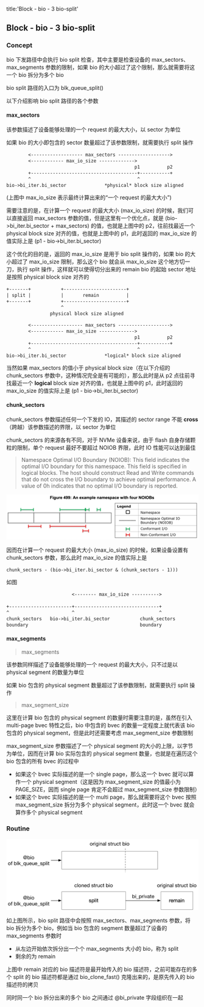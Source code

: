 title:'Block - bio - 3 bio-split'
## Block - bio - 3 bio-split

### Concept

bio 下发路径中会执行 bio split 检查，其中主要是检查设备的 max_sectors、max_segments 参数的限制，如果 bio 的大小超过了这个限制，那么就需要将这一个 bio 拆分为多个 bio

bio split 路径的入口为 blk_queue_split()


以下介绍影响 bio split 路径的各个参数

#### max_sectors

该参数描述了设备能够处理的一个 request 的最大大小，以 sector 为单位

如果 bio 的大小即包含的 sector 数量超过了该参数限制，就需要执行 split 操作

```
        <------------------- max_sectors ------------------->
        <------------ max_io_size ------------->
                                               p1          p2
        +---------------------------------------+-----------+
        ^                                       ^
bio->bi_iter.bi_sector              *physical* block size aligned
```

(上图中 max_io_size 表示最终计算出来的“一个 request 的最大大小”)

需要注意的是，在计算一个 request 的最大大小 (max_io_size) 的时候，我们可以直接返回 max_sectors 参数的值，但是这里有一个优化点，就是 (bio->bi_iter.bi_sector + max_sectors) 的值，也就是上图中的 p2，往前找最近一个 physical block size 对齐的值，也就是上图中的 p1，此时返回的 max_io_size 的值实际上是 (p1 - bio->bi_iter.bi_sector)

这个优化的目的是，返回的 max_io_size 是用于 bio split 操作的，如果 bio 的大小超过了 max_io_size 限制，那么这个 bio 就会从 max_io_size 这个地方切一刀，执行 split 操作，这样就可以使得切分出来的 remain bio 的起始 sector 地址是按照 physical block size 对齐的

```
+-------+           +-----------------------+
| split |           |       remain          |
+-------+           +-----------------------+
                    ^
                physical block size aligned
```

```
        <------------------- max_sectors ------------------->
        <------------ max_io_size ------------->
                                               p1          p2
        +---------------------------------------+-----------+
        ^                                       ^
bio->bi_iter.bi_sector              *logical* block size aligned
```

当然如果 max_sectors 的值小于 physical block size（在以下介绍的 chunk_sectors 参数中，这种情况完全是有可能的），那么此时是从 p2 点往前寻找最近一个 **logical** block size 对齐的值，也就是上图中的 p1，此时返回的 max_io_size 的值实际上是 (p1 - bio->bi_iter.bi_sector)


#### chunk_sectors

chunk_sectors 参数描述任何一个下发的 IO，其描述的 sector range 不能 **cross**（跨越）该参数描述的界限，以 sector 为单位

chunk_sectors 的来源各有不同，对于 NVMe 设备来说，由于 flash 自身存储颗粒的限制，单个 request 最好不要超过 NOIOB 界限，此时 IO 性能可以达到最佳

> Namespace Optimal I/O Boundary (NOIOB): This field indicates the optimal I/O boundary for this namespace. This field is specified in logical blocks. The host should construct Read and Write commands that do not cross the I/O boundary to achieve optimal performance. A value of 0h indicates that no optimal I/O boundary is reported.

![-w1140](media/15954985971429/16013003296943.jpg)


因而在计算一个 request 的最大大小 (max_io_size) 的时候，如果设备设置有 chunk_sectors 参数，那么此时 max_io_size 的值实际上是

```
chunk_sectors - (bio->bi_iter.bi_sector & (chunk_sectors - 1)))
```

如图

```
                        <-------- max_io_size ---------->

+-----------------------+-------------------------------+
^                       ^                               ^
chunk_sectors   bio->bi_iter.bi_sector           chunk_sectors
boundary                                         boundary
```


#### max_segments

> max_segments

该参数同样描述了设备能够处理的一个 request 的最大大小，只不过是以 physical segment 的数量为单位

如果 bio 包含的 physical segment 数量超过了该参数限制，就需要执行 split 操作


> max_segment_size

这里在计算 bio 包含的 physical segment 的数量时需要注意的是，虽然在引入 multi-page bvec 特性之后，bio 中包含的 bvec 的数量一定程度上就代表该 bio 包含的 physical segment，但是此时还需要考虑 max_segment_size 参数限制

max_segment_size 参数描述了一个 physical segment 的大小的上限，以字节为单位，因而在计算 bio 实际包含的 physical segment 数量，也就是在遍历这个 bio 包含的所有 bvec 的过程中

- 如果这个 bvec 实际描述的是一个 single page，那么这一个 bvec 就可以算作一个 physical segment（这是因为 max_segment_size 的值最小为 PAGE_SIZE，因而 single page 肯定不会超过 max_segment_size 参数限制）
- 如果这个 bvec 实际描述的是一个 multi page，那么就需要将这个 bvec 按照 max_segment_size 拆分为多个 physical segment，此时这一个 bvec 就会算作多个 physical segment



### Routine

![bio_split-c450](media/15954985971429/bio_split.jpg)

如上图所示，bio split 路径中会按照 max_sectors、max_segments 参数，将 bio 拆分为多个 bio，例如当 bio 包含的 segment 数量超过了设备的 max_segments 参数时

- 从左边开始依次拆分出一个个 max_segments 大小的 bio，称为 split
- 剩余的为 remain


上图中 remain 对应的 bio 描述符是最开始传入的 bio 描述符，之前可能存在的多个 split 的 bio 描述符都是通过 bio_clone_fast() 克隆出来的，是原先传入的 bio 描述符的拷贝

同时同一个 bio 拆分出来的多个 bio 之间通过 @bi_private 字段组织在一起

